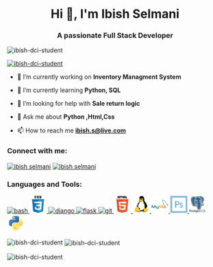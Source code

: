 <h1 align="center">Hi 👋, I'm Ibish Selmani</h1>
<h3 align="center">A passionate Full Stack Developer</h3>

<p align="left"> <img src="https://komarev.com/ghpvc/?username=ibish-dci-student&label=Profile%20views&color=0e75b6&style=flat" alt="ibish-dci-student" /> </p>

<p align="left"> <a href="https://github.com/ryo-ma/github-profile-trophy"><img src="https://github-profile-trophy.vercel.app/?username=ibish-dci-student" alt="ibish-dci-student" /></a> </p>

- 🔭 I’m currently working on **Inventory Managment System**

- 🌱 I’m currently learning **Python, SQL**

- 🤝 I’m looking for help with **Sale return logic**

- 💬 Ask me about **Python ,Html,Css**

- 📫 How to reach me **ibish.s@live.com**

<h3 align="left">Connect with me:</h3>
<p align="left">
<a href="https://fb.com//ibish.selmani/i](https://www.facebook.com/ibish.selmani" target="blank"><img align="center" src="https://raw.githubusercontent.com/rahuldkjain/github-profile-readme-generator/master/src/images/icons/Social/facebook.svg" alt="ibish selmani" height="30" width="40" /></a>
<a href="https://instagram.com/ibish selmani" target="blank"><img align="center" src="https://raw.githubusercontent.com/rahuldkjain/github-profile-readme-generator/master/src/images/icons/Social/instagram.svg" alt="ibish selmani" height="30" width="40" /></a>
</p>

<h3 align="left">Languages and Tools:</h3>
<p align="left"> <a href="https://www.gnu.org/software/bash/" target="_blank" rel="noreferrer"> <img src="https://www.vectorlogo.zone/logos/gnu_bash/gnu_bash-icon.svg" alt="bash" width="40" height="40"/> </a> <a href="https://www.w3schools.com/css/" target="_blank" rel="noreferrer"> <img src="https://raw.githubusercontent.com/devicons/devicon/master/icons/css3/css3-original-wordmark.svg" alt="css3" width="40" height="40"/> </a> <a href="https://www.djangoproject.com/" target="_blank" rel="noreferrer"> <img src="https://cdn.worldvectorlogo.com/logos/django.svg" alt="django" width="40" height="40"/> </a> <a href="https://flask.palletsprojects.com/" target="_blank" rel="noreferrer"> <img src="https://www.vectorlogo.zone/logos/pocoo_flask/pocoo_flask-icon.svg" alt="flask" width="40" height="40"/> </a> <a href="https://git-scm.com/" target="_blank" rel="noreferrer"> <img src="https://www.vectorlogo.zone/logos/git-scm/git-scm-icon.svg" alt="git" width="40" height="40"/> </a> <a href="https://www.w3.org/html/" target="_blank" rel="noreferrer"> <img src="https://raw.githubusercontent.com/devicons/devicon/master/icons/html5/html5-original-wordmark.svg" alt="html5" width="40" height="40"/> </a> <a href="https://www.linux.org/" target="_blank" rel="noreferrer"> <img src="https://raw.githubusercontent.com/devicons/devicon/master/icons/linux/linux-original.svg" alt="linux" width="40" height="40"/> </a> <a href="https://www.mysql.com/" target="_blank" rel="noreferrer"> <img src="https://raw.githubusercontent.com/devicons/devicon/master/icons/mysql/mysql-original-wordmark.svg" alt="mysql" width="40" height="40"/> </a> <a href="https://www.photoshop.com/en" target="_blank" rel="noreferrer"> <img src="https://raw.githubusercontent.com/devicons/devicon/master/icons/photoshop/photoshop-line.svg" alt="photoshop" width="40" height="40"/> </a> <a href="https://www.postgresql.org" target="_blank" rel="noreferrer"> <img src="https://raw.githubusercontent.com/devicons/devicon/master/icons/postgresql/postgresql-original-wordmark.svg" alt="postgresql" width="40" height="40"/> </a> <a href="https://www.python.org" target="_blank" rel="noreferrer"> <img src="https://raw.githubusercontent.com/devicons/devicon/master/icons/python/python-original.svg" alt="python" width="40" height="40"/> </a> </p>

<p><img align="left" src="https://github-readme-stats.vercel.app/api/top-langs?username=ibish-dci-student&show_icons=true&locale=en&layout=compact" alt="ibish-dci-student" /></p>

<p>&nbsp;<img align="center" src="https://github-readme-stats.vercel.app/api?username=ibish-dci-student&show_icons=true&locale=en" alt="ibish-dci-student" /></p>

<p><img align="center" src="https://github-readme-streak-stats.herokuapp.com/?user=ibish-dci-student&" alt="ibish-dci-student" /></p>

